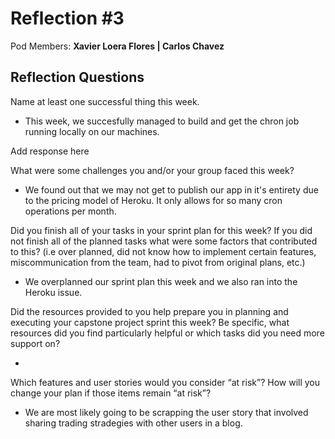 # Reflection #3

Pod Members: **Xavier Loera Flores | Carlos Chavez**

## Reflection Questions
Name at least one successful thing this week.
- This week, we succesfully managed to build and get the chron job running locally on our machines. 

 Add response here

What were some challenges you and/or your group faced this week?

- We found out that we may not get to publish our app in it's entirety due to the pricing model of Heroku. It only allows for so many cron operations per month. 

Did you finish all of your tasks in your sprint plan for this week? If you did not finish all of the planned tasks what were some factors that contributed to this?  (i.e over planned, did not know how to implement certain features, miscommunication from the team, had to pivot from original plans, etc.)

- We overplanned our sprint plan this week and we also ran into the Heroku issue. 

Did the resources provided to you help prepare you in planning and executing your capstone project sprint this week? Be specific, what resources did you find particularly helpful or which tasks did you need more support on?

- 

Which features and user stories would you consider “at risk”? How will you change your plan if those items remain “at risk”?

- We are most likely going to be scrapping the user story that involved sharing trading stradegies with other users in a blog. 
